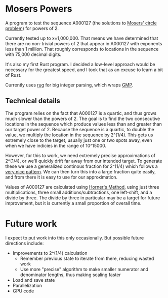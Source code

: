 # Mosers Powers

A program to test the sequence A000127 (the solutions to [Mosers' circle problem](https://en.wikipedia.org/wiki/Dividing_a_circle_into_areas)) for powers of 2.

Currently tested up to x=1,000,000. That means we have determined that there are no non-trivial powers of 2 that appear in A000127 with exponents less than 1 million. That roughly corresponds to locations in the sequence with 75,000 decimal digits.

It's also my first Rust program. I decided a low-level approach would be necessary for the greatest speed, and I took that as an excuse to learn a bit of Rust.

Currently uses [rug](https://crates.io/crates/rug) for big integer parsing, which wraps [GMP](https://gmplib.org/).

## Technical details

The program relies on the fact that A000127 is a quartic, and thus grows much slower than the powers of 2. The goal is to find the two consecutive locations in the sequence which produce values less than and greater than our target power of 2. Because the sequence is a quartic, to double the value, we multiply the location in the sequence by 2^(1/4). This gets us extremely close to the target, usually just one or two spots away, even when we have indicies in the range of 10^15000.

However, for this to work, we need extremely precise approximations of 2^(1/4), or we'll quickly drift far away from our intended target. To generate these we use a generalized continous fraction for 2^(1/4) which follows a [very nice pattern](https://en.wikipedia.org/wiki/Generalized_continued_fraction#Roots_of_positive_numbers). We can then turn this into a large fraction quite easily, and from there it is easy to use for our approximation.

Values of A000127 are calculated using [Horner's Method](https://en.wikipedia.org/wiki/Horner%27s_method), using just three multiplications, three small additions/subtractions, one left-shift, and a divide by three. The divide by three in particular may be a target for future improvement, but it is currently a small proportion of overall time.

# Future work

I expect to put work into this only occasionally. But possible future directions include:

* Improvements to 2^(1/4) calculation
  * Remember previous state to iterate from there, reducing wasted work
  * Use more "precise" algorithm to make smaller numerator and denominator lengths, thus making scaling faster
* Load and save state
* Parallelization
* GPU code

